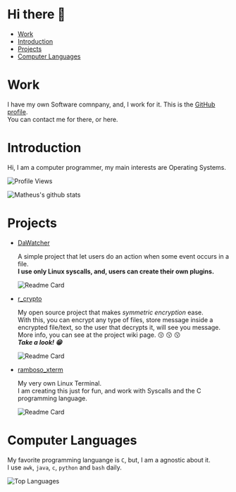 # Hi there 👋
- [Work](#work)
- [Introduction](#Introduction)
- [Projects](#projects)  
- [Computer Languages](#computer-languages)

# Work
I have my own Software comnpany, and, I work for it. This is the [GitHub profile](https://github.com/Rambo-Industries).   
You can contact me for there, or here.

# Introduction
Hi, I am a computer programmer, my main interests are Operating Systems.

![Profile Views](http://estruyf-github.azurewebsites.net/api/VisitorHit?user=sgtcortez&repo=sgtcortez&countColorcountColor)

![Matheus's github stats](https://github-readme-stats.vercel.app/api?username=sgtcortez&show_icons=true&theme=dark&include_all_commits=true)

# Projects

- [DaWatcher](https://github.com/sgtcortez/DaWatcher)

  A simple project that let users do an action when some event occurs in a file.     
  **I use only Linux syscalls, and, users can create their own plugins.**
  
  ![Readme Card](https://github-readme-stats.vercel.app/api/pin?username=sgtcortez&repo=DaWatcher&theme=dark)

- [r_crypto](https://github.com/iammatheusrambo/r_crypto)
  
  My open source project that makes *symmetric encryption* ease.   
  With this, you can encrypt any type of files, store message inside a encrypted file/text, so the user that decrypts it, will see you message.     
  More info, you can see at the project wiki page. :kissing: :kissing: :kissing:     
  ***Take a look! :grin:***
  
  ![Readme Card](https://github-readme-stats.vercel.app/api/pin?username=sgtcortez&repo=r_crypto&theme=dark)

- [ramboso_xterm](https://github.com/sgtcortez/ramboso_xterm)

  My very own Linux Terminal.   
  I am creating this just for fun, and work with Syscalls and the C programming language.   
  
  ![Readme Card](https://github-readme-stats.vercel.app/api/pin?username=sgtcortez&repo=ramboso_xterm&theme=dark)

# Computer Languages
My favorite programming languange is `C`, but, I am a agnostic about it.    
I use `awk`, `java`, `c`, `python` and `bash` daily.

![Top Languages](https://github-readme-stats.vercel.app/api/top-langs?username=sgtcortez&show_icons=true&theme=dark)
